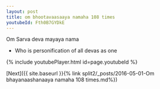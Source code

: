 ```yaml
---
layout: post
title: om bhootavaasaaya namaha 108 times
youtubeId: Fth0B7GYDkE
---
```

 
 
Om Sarva deva mayaya nama 
 
 -  Who is personification of all devas as one 
 
  
 
  
 
 
 
 
 
 


{% include youtubePlayer.html id=page.youtubeId %}
 
[Next]({{ site.baseurl }}{% link  split2/_posts/2016-05-01-Om bhayanaashanaaya namaha 108 times.md%})
 
